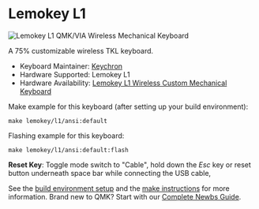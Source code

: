 # Lemokey L1

![Lemokey L1 QMK/VIA Wireless Mechanical Keyboard](https://cdn.shopify.com/s/files/1/0680/1778/3083/files/Lemokey-L1-3_0b726823-a814-4b8e-b871-27980d10b340.jpg?v=1704791152)

A 75% customizable wireless TKL keyboard.

* Keyboard Maintainer: [Keychron](https://github.com/keychron)
* Hardware Supported: Lemokey L1
* Hardware Availability: [Lemokey L1 Wireless Custom Mechanical Keyboard](https://www.lemokey.com/pages/lemokey-l1)

Make example for this keyboard (after setting up your build environment):

    make lemokey/l1/ansi:default

Flashing example for this keyboard:

```
make lemokey/l1/ansi:default:flash
```

**Reset Key**: Toggle mode switch to "Cable", hold down the *Esc* key or reset button underneath space bar while connecting the USB cable,

See the [build environment setup](https://docs.qmk.fm/#/getting_started_build_tools) and the [make instructions](https://docs.qmk.fm/#/getting_started_make_guide) for more information. Brand new to QMK? Start with our [Complete Newbs Guide](https://docs.qmk.fm/#/newbs).

